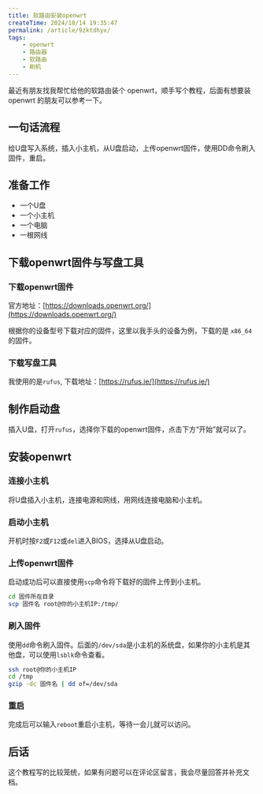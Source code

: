 ```yaml
---
title: 软路由安装openwrt
createTime: 2024/10/14 19:35:47
permalink: /article/9zktdhyx/
tags:
    - openwrt
    - 路由器
    - 软路由
    - 刷机
---
```


最近有朋友找我帮忙给他的软路由装个 openwrt，顺手写个教程，后面有想要装 openwrt 的朋友可以参考一下。

<!-- more -->

## 一句话流程

给U盘写入系统，插入小主机，从U盘启动，上传openwrt固件，使用DD命令刷入固件，重启。

## 准备工作

- 一个U盘
- 一个小主机
- 一个电脑
- 一根网线

## 下载openwrt固件与写盘工具

### 下载openwrt固件

官方地址：[https://downloads.openwrt.org/](https://downloads.openwrt.org/)

根据你的设备型号下载对应的固件，这里以我手头的设备为例，下载的是 `x86_64` 的固件。

### 下载写盘工具

我使用的是`rufus`, 下载地址：[https://rufus.ie/](https://rufus.ie/)

## 制作启动盘

插入U盘，打开`rufus`，选择你下载的openwrt固件，点击下方“开始”就可以了。

## 安装openwrt

### 连接小主机

将U盘插入小主机，连接电源和网线，用网线连接电脑和小主机。

### 启动小主机

开机时按`F2`或`F12`或`del`进入BIOS，选择从U盘启动。

### 上传openwrt固件

启动成功后可以直接使用`scp`命令将下载好的固件上传到小主机。

```bash
cd 固件所在目录
scp 固件名 root@你的小主机IP:/tmp/
```

### 刷入固件

使用`dd`命令刷入固件。后面的`/dev/sda`是小主机的系统盘，如果你的小主机是其他盘，可以使用`lsblk`命令查看。

```bash
ssh root@你的小主机IP
cd /tmp
gzip -dc 固件名 | dd of=/dev/sda
```

### 重启

完成后可以输入`reboot`重启小主机，等待一会儿就可以访问。

## 后话

这个教程写的比较笼统，如果有问题可以在评论区留言，我会尽量回答并补充文档。